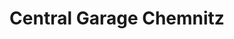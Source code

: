 ---
title: "Central Garage Chemnitz"
url: /chemnitz/central-garage-chemnitz/
shop: Autowerkstatt
---